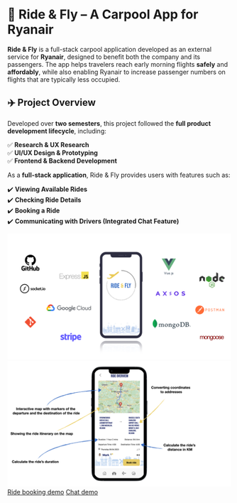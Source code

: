 # 🚗 Ride & Fly – A Carpool App for Ryanair  

**Ride & Fly** is a full-stack carpool application developed as an external service for **Ryanair**, designed to benefit both the company and its passengers. The app helps travelers reach early morning flights **safely** and **affordably**, while also enabling Ryanair to increase passenger numbers on flights that are typically less occupied.  

## ✈️ Project Overview  

Developed over **two semesters**, this project followed the **full product development lifecycle**, including:  

✅ **Research & UX Research**  
✅ **UI/UX Design & Prototyping**  
✅ **Frontend & Backend Development**  

As a **full-stack application**, Ride & Fly provides users with features such as:  

✔️ **Viewing Available Rides**  
✔️ **Checking Ride Details**  
✔️ **Booking a Ride**  
✔️ **Communicating with Drivers (Integrated Chat Feature)**  

![Main Image](frontend/img/main.png)
![Ride overview Image](frontend/img/2.png)
[Ride booking demo](https://files.catbox.moe/gzpjjx.mp4)
[Chat demo](https://files.catbox.moe/q80115.mp4)



